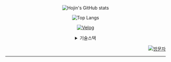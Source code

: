 <div align="center">
  
![Hojin's GitHub stats](https://github-readme-stats.vercel.app/api?username=LeHiHo&show_icons=true&theme=merko) 

![Top Langs](https://github-readme-stats.vercel.app/api/top-langs/?username=LeHiHo&layout=compact&theme=merko)

[![Velog](https://velog-readme-stats.vercel.app/api?name=lehiho)](https://velog.io/@lehiho)

<details>
<summary>기술스택</summary>
<div markdown="1">  
MarkUp / StyleSheet
<br>  
  <img src="https://img.shields.io/badge/HTML-E34F26?style=flat-square&logo=HTML5&logoColor=white"/> 
  <img src="https://img.shields.io/badge/CSS3-1572B6?style=flat-square&logo=CSS3&logoColor=white"/> 
  <img src="https://img.shields.io/badge/Sass-CC6699?style=flat-square&logo=Sass&logoColor=white"/> 
  <img src="https://img.shields.io/badge/Styled Components-DB7093?style=flat-square&logo=styledcomponents&logoColor=white"/> 
  <img src="https://img.shields.io/badge/Chakra UI-319795?style=flat-square&logo=chakraui&logoColor=white"/>

Language
<br> <img src="https://img.shields.io/badge/Javascript-F7DF1E?style=flat-square&logo=javascript&logoColor=black"/> <img src="https://img.shields.io/badge/Typescript-3178C6?style=flat-square&logo=typescript&logoColor=white"/> <img src="https://img.shields.io/badge/Python-3776AB?style=flat-square&logo=python&logoColor=white"/>

FrameWork / Library
<br> <img src="https://img.shields.io/badge/React-61DAFB?style=flat-square&logo=react&logoColor=black"/> <img src="https://img.shields.io/badge/Next.js-000000?style=flat-square&logo=nextdotjs&logoColor=white"/>

Package Manager
<br> <img src="https://img.shields.io/badge/npm-CB3837?style=flat-square&logo=npm&logoColor=white"/> <img src="https://img.shields.io/badge/pnpm-F69220?style=flat-square&logo=pnpm&logoColor=white"/> <img src="https://img.shields.io/badge/Yarn-2C8EBB?style=flat-square&logo=yarn&logoColor=white"/>

Bundler
<br> <img src="https://img.shields.io/badge/Webpack-8DD6F9?style=flat-square&logo=webpack&logoColor=black"/> <img src="https://img.shields.io/badge/Vite-646CFF?style=flat-square&logo=vite&logoColor=white"/>

Deploy / Dev
<br> <img src="https://img.shields.io/badge/Vercel-000000?style=flat-square&logo=vercel&logoColor=white"/> <img src="https://img.shields.io/badge/Netlify-00C7B7?style=flat-square&logo=netlify&logoColor=white"/> <img src="https://img.shields.io/badge/Firebase-FFCA28?style=flat-square&logo=firebase&logoColor=black"/>

Tool
<br> <img src="https://img.shields.io/badge/Git-F05032?style=flat-square&logo=git&logoColor=white"/> <img src="https://img.shields.io/badge/GitHub-181717?style=flat-square&logo=github&logoColor=white"/> <img src="https://img.shields.io/badge/Slack-4A154B?style=flat-square&logo=slack&logoColor=white"/> <img src="https://img.shields.io/badge/Notion-000000?style=flat-square&logo=notion&logoColor=white"/> <img src="https://img.shields.io/badge/figma-F24E1E?style=flat-square&logo=figma&logoColor=white"/>

</div>
</details>

<div align="right">
  
[![방문자](https://hits.seeyoufarm.com/api/count/incr/badge.svg?url=https%3A%2F%2Fgithub.com%2FLeHiHo&count_bg=%2385AE08&title_bg=%230A0D0B&icon=github.svg&icon_color=%23FFFFFF&title=Today&edge_flat=false)](https://hits.seeyoufarm.com)

</div>

</div>

---
